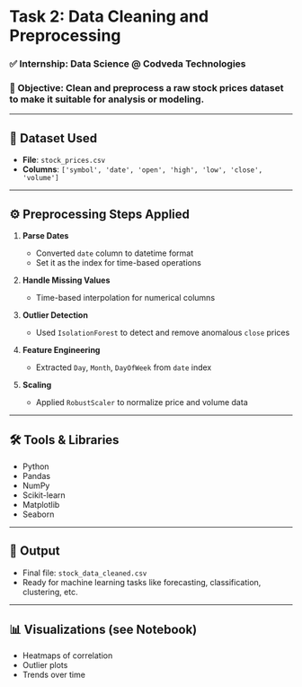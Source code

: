 # Task 2: Data Cleaning and Preprocessing

### ✅ Internship: Data Science @ Codveda Technologies  
### 🧠 Objective: Clean and preprocess a raw stock prices dataset to make it suitable for analysis or modeling.

---

## 📂 Dataset Used
- **File**: `stock_prices.csv`
- **Columns**: `['symbol', 'date', 'open', 'high', 'low', 'close', 'volume']`

---

## ⚙️ Preprocessing Steps Applied

1. **Parse Dates**
   - Converted `date` column to datetime format
   - Set it as the index for time-based operations

2. **Handle Missing Values**
   - Time-based interpolation for numerical columns

3. **Outlier Detection**
   - Used `IsolationForest` to detect and remove anomalous `close` prices

4. **Feature Engineering**
   - Extracted `Day`, `Month`, `DayOfWeek` from `date` index

5. **Scaling**
   - Applied `RobustScaler` to normalize price and volume data

---

## 🛠️ Tools & Libraries
- Python
- Pandas
- NumPy
- Scikit-learn
- Matplotlib
- Seaborn

---

## 📄 Output
- Final file: `stock_data_cleaned.csv`
- Ready for machine learning tasks like forecasting, classification, clustering, etc.

---

## 📊 Visualizations (see Notebook)
- Heatmaps of correlation
- Outlier plots
- Trends over time
